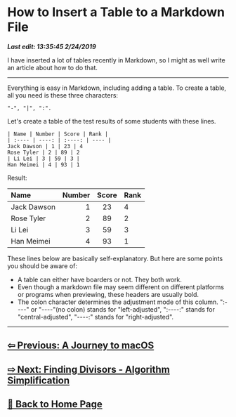 # How to Insert a Table to a Markdown File

***Last edit: 13:35:45 2/24/2019***

I have inserted a lot of tables recently in Markdown, so I might as well write an article about how to do that.

----

Everything is easy in Markdown, including adding a table. To create a table, all you need is these three characters:

    "-", "|", ":".

Let's create a table of the test results of some students with these lines.

    | Name | Number | Score | Rank |
    | :---- | ----: | :----: | ---- |
    Jack Dawson | 1 | 23 | 4
    Rose Tyler | 2 | 89 | 2
    | Li Lei | 3 | 59 | 3 |
    Han Meimei | 4 | 93 | 1

Result:

| Name | Number | Score | Rank |
| :---- | ----: | :----: | ---- |
Jack Dawson | 1 | 23 | 4
Rose Tyler | 2 | 89 | 2
| Li Lei | 3 | 59 | 3 |
Han Meimei | 4 | 93 | 1

These lines below are basically self-explanatory. But here are some points you should be aware of:

- A table can either have boarders or not. They both work.
- Even though a markdown file may seem different on different platforms or programs when previewing, these headers are usually bold.
- The colon character determines the adjustment mode of this column. ":----" or "----"(no colon) stands for "left-adjusted", ":----:" stands for "central-adjusted", "----:" stands for "right-adjusted".

----

## **[⇦ Previous: A Journey to macOS](https://angelohyang.github.io/Blog/Jan.%202019/A%20Journey%20to%20macOS)**

## **[⇨ Next: Finding Divisors - Algorithm Simplification](https://angelohyang.github.io/Blog/Feb.%202019/Finding%20Divisors%20-%20Algorithm%20Simplification)**

## **[🏡 Back to Home Page](https://angelohyang.github.io/Blog/)**